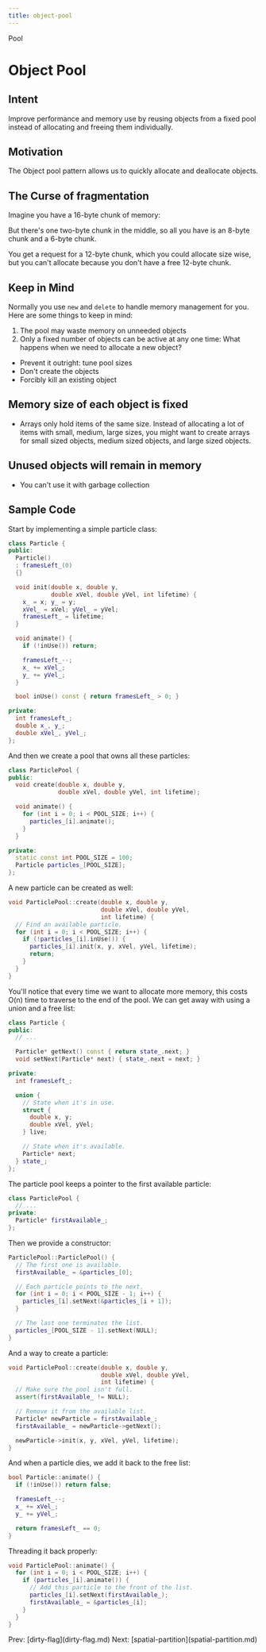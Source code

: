 ```yaml
---
title: object-pool
---
```


Pool

# Object Pool

## Intent

Improve performance and memory use by reusing objects from a fixed pool
instead of allocating and freeing them individually.

## Motivation

The Object pool pattern allows us to quickly allocate and deallocate
objects.

## The Curse of fragmentation

Imagine you have a 16-byte chunk of memory:

But there\'s one two-byte chunk in the middle, so all you have is an
8-byte chunk and a 6-byte chunk.

You get a request for a 12-byte chunk, which you could allocate size
wise, but you can\'t allocate because you don\'t have a free 12-byte
chunk.

## Keep in Mind

Normally you use `new` and `delete` to handle memory management for you.
Here are some things to keep in mind:

1.  The pool may waste memory on unneeded objects
2.  Only a fixed number of objects can be active at any one time: What
    happens when we need to allocate a new object?

- Prevent it outright: tune pool sizes
- Don\'t create the objects
- Forcibly kill an existing object

## Memory size of each object is fixed

- Arrays only hold items of the same size. Instead of allocating a lot
  of items with small, medium, large sizes, you might want to create
  arrays for small sized objects, medium sized objects, and large
  sized objects.

## Unused objects will remain in memory

- You can\'t use it with garbage collection

## Sample Code

Start by implementing a simple particle class:

```cpp
class Particle {
public:
  Particle()
  : framesLeft_(0)
  {}

  void init(double x, double y,
            double xVel, double yVel, int lifetime) {
    x_ = x; y_ = y;
    xVel_ = xVel; yVel_ = yVel;
    framesLeft_ = lifetime;
  }

  void animate() {
    if (!inUse()) return;

    framesLeft_--;
    x_ += xVel_;
    y_ += yVel_;
  }

  bool inUse() const { return framesLeft_ > 0; }

private:
  int framesLeft_;
  double x_, y_;
  double xVel_, yVel_;
};
```

And then we create a pool that owns all these particles:

```cpp
class ParticlePool {
public:
  void create(double x, double y,
              double xVel, double yVel, int lifetime);

  void animate() {
    for (int i = 0; i < POOL_SIZE; i++) {
      particles_[i].animate();
    }
  }

private:
  static const int POOL_SIZE = 100;
  Particle particles_[POOL_SIZE];
};
```

A new particle can be created as well:

```cpp
void ParticlePool::create(double x, double y,
                          double xVel, double yVel,
                          int lifetime) {
  // Find an available particle.
  for (int i = 0; i < POOL_SIZE; i++) {
    if (!particles_[i].inUse()) {
      particles_[i].init(x, y, xVel, yVel, lifetime);
      return;
    }
  }
}
```

You\'ll notice that every time we want to allocate more memory, this
costs O(n) time to traverse to the end of the pool. We can get away with
using a union and a free list:

```cpp
class Particle {
public:
  // ...

  Particle* getNext() const { return state_.next; }
  void setNext(Particle* next) { state_.next = next; }

private:
  int framesLeft_;

  union {
    // State when it's in use.
    struct {
      double x, y;
      double xVel, yVel;
    } live;

    // State when it's available.
    Particle* next;
  } state_;
};
```

The particle pool keeps a pointer to the first available particle:

```cpp
class ParticlePool {
  // ...
private:
  Particle* firstAvailable_;
};
```

Then we provide a constructor:

```cpp
ParticlePool::ParticlePool() {
  // The first one is available.
  firstAvailable_ = &particles_[0];

  // Each particle points to the next.
  for (int i = 0; i < POOL_SIZE - 1; i++) {
    particles_[i].setNext(&particles_[i + 1]);
  }

  // The last one terminates the list.
  particles_[POOL_SIZE - 1].setNext(NULL);
}
```

And a way to create a particle:

```cpp
void ParticlePool::create(double x, double y,
                          double xVel, double yVel,
                          int lifetime) {
  // Make sure the pool isn't full.
  assert(firstAvailable_ != NULL);

  // Remove it from the available list.
  Particle* newParticle = firstAvailable_;
  firstAvailable_ = newParticle->getNext();

  newParticle->init(x, y, xVel, yVel, lifetime);
}
```

And when a particle dies, we add it back to the free list:

```cpp
bool Particle::animate() {
  if (!inUse()) return false;

  framesLeft_--;
  x_ += xVel_;
  y_ += yVel_;

  return framesLeft_ == 0;
}
```

Threading it back properly:

```cpp
void ParticlePool::animate() {
  for (int i = 0; i < POOL_SIZE; i++) {
    if (particles_[i].animate()) {
      // Add this particle to the front of the list.
      particles_[i].setNext(firstAvailable_);
      firstAvailable_ = &particles_[i];
    }
  }
}
```

Prev: \[dirty-flag](dirty-flag.md) Next:
\[spatial-partition](spatial-partition.md)
